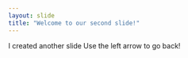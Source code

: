 ```yaml
---
layout: slide
title: "Welcome to our second slide!"
---
```

I created another slide
Use the left arrow to go back!
